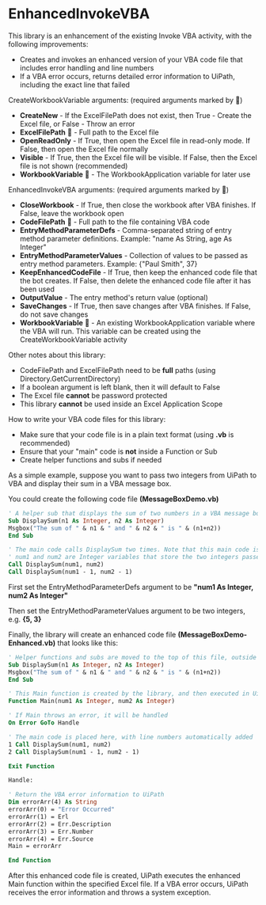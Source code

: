 # EnhancedInvokeVBA
This library is an enhancement of the existing Invoke VBA activity, with the following improvements:
- Creates and invokes an enhanced version of your VBA code file that includes error handling and line numbers
- If a VBA error occurs, returns detailed error information to UiPath, including the exact line that failed

CreateWorkbookVariable arguments: (required arguments marked by :triangular_flag_on_post:)
- **CreateNew** - If the ExcelFilePath does not exist, then True - Create the Excel file, or False - Throw an error
- **ExcelFilePath** :triangular_flag_on_post: - Full path to the Excel file
- **OpenReadOnly** - If True, then open the Excel file in read-only mode. If False, then open the Excel file normally
- **Visible** - If True, then the Excel file will be visible. If False, then the Excel file is not shown (recommended)
- **WorkbookVariable** :triangular_flag_on_post: - The WorkbookApplication variable for later use

EnhancedInvokeVBA arguments: (required arguments marked by :triangular_flag_on_post:)
- **CloseWorkbook** - If True, then close the workbook after VBA finishes. If False, leave the workbook open
- **CodeFilePath** :triangular_flag_on_post: - Full path to the file containing VBA code
- **EntryMethodParameterDefs** - Comma-separated string of entry method parameter definitions. Example: "name As String, age As Integer"
- **EntryMethodParameterValues** - Collection of values to be passed as entry method parameters. Example: {"Paul Smith", 37}
- **KeepEnhancedCodeFile** - If True, then keep the enhanced code file that the bot creates. If False, then delete the enhanced code file after it has been used
- **OutputValue** - The entry method's return value (optional)
- **SaveChanges** - If True, then save changes after VBA finishes. If False, do not save changes
- **WorkbookVariable** :triangular_flag_on_post: - An existing WorkbookApplication variable where the VBA will run. This variable can be created using the CreateWorkbookVariable activity

Other notes about this library:
- CodeFilePath and ExcelFilePath need to be **full** paths (using Directory.GetCurrentDirectory)
- If a boolean argument is left blank, then it will default to False
- The Excel file **cannot** be password protected
- This library **cannot** be used inside an Excel Application Scope

How to write your VBA code files for this library:
- Make sure that your code file is in a plain text format (using **.vb** is recommended)
- Ensure that your "main" code is **not** inside a Function or Sub
- Create helper functions and subs if needed

As a simple example, suppose you want to pass two integers from UiPath to VBA and display their sum in a VBA message box.

You could create the following code file **(MessageBoxDemo.vb)**

```vb
' A helper sub that displays the sum of two numbers in a VBA message box
Sub DisplaySum(n1 As Integer, n2 As Integer)
Msgbox("The sum of " & n1 & " and " & n2 & " is " & (n1+n2))
End Sub

' The main code calls DisplaySum two times. Note that this main code is NOT inside a Function or Sub.
' num1 and num2 are Integer variables that store the two integers passed from UiPath
Call DisplaySum(num1, num2)
Call DisplaySum(num1 - 1, num2 - 1)
```

First set the EntryMethodParameterDefs argument to be **"num1 As Integer, num2 As Integer"**

Then set the EntryMethodParameterValues argument to be two integers, e.g. **{5, 3}**

Finally, the library will create an enhanced code file **(MessageBoxDemo-Enhanced.vb)** that looks like this:

```vb
' Helper functions and subs are moved to the top of this file, outside the Main function
Sub DisplaySum(n1 As Integer, n2 As Integer)
Msgbox("The sum of " & n1 & " and " & n2 & " is " & (n1+n2))
End Sub

' This Main function is created by the library, and then executed in UiPath
Function Main(num1 As Integer, num2 As Integer)

' If Main throws an error, it will be handled
On Error GoTo Handle

' The main code is placed here, with line numbers automatically added
1 Call DisplaySum(num1, num2)
2 Call DisplaySum(num1 - 1, num2 - 1)

Exit Function

Handle:

' Return the VBA error information to UiPath
Dim errorArr(4) As String
errorArr(0) = "Error Occurred"
errorArr(1) = Erl
errorArr(2) = Err.Description
errorArr(3) = Err.Number
errorArr(4) = Err.Source
Main = errorArr

End Function
```

After this enhanced code file is created, UiPath executes the enhanced Main function within the specified Excel file. If a VBA error occurs, UiPath receives the error information and throws a system exception.

